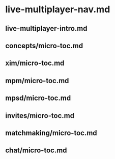 # live-multiplayer-nav.md

## live-multiplayer-intro.md

## concepts/micro-toc.md

## xim/micro-toc.md

## mpm/micro-toc.md

## mpsd/micro-toc.md

## invites/micro-toc.md

## matchmaking/micro-toc.md

## chat/micro-toc.md
